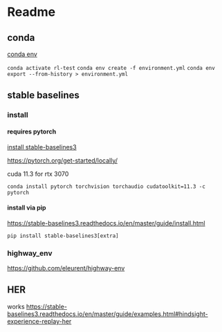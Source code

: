 # Readme

## conda

[conda env](https://docs.conda.io/projects/conda/en/latest/user-guide/tasks/manage-environments.html#managing-environments)

`conda activate rl-test`
`conda env create -f environment.yml`
`conda env export --from-history > environment.yml`

## stable baselines

### install

#### requires pytorch

[install stable-baselines3](https://stable-baselines3.readthedocs.io/en/master/guide/install.html)

https://pytorch.org/get-started/locally/

cuda 11.3 for rtx 3070

`conda install pytorch torchvision torchaudio cudatoolkit=11.3 -c pytorch`

#### install via pip

https://stable-baselines3.readthedocs.io/en/master/guide/install.html

`pip install stable-baselines3[extra]`	

### highway_env

https://github.com/eleurent/highway-env

## HER

works https://stable-baselines3.readthedocs.io/en/master/guide/examples.html#hindsight-experience-replay-her
